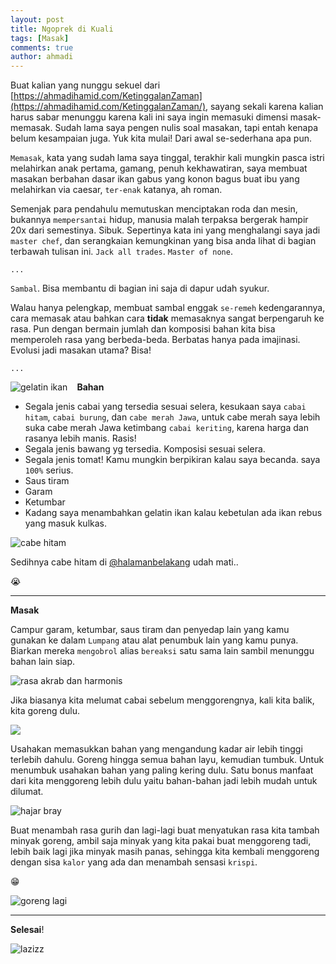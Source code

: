 ```yaml
---
layout: post
title: Ngoprek di Kuali
tags: [Masak]
comments: true
author: ahmadi
--- 
```


Buat kalian yang nunggu sekuel dari [https://ahmadihamid.com/KetinggalanZaman](https://ahmadihamid.com/KetinggalanZaman/), sayang sekali karena kalian harus sabar menunggu karena kali ini saya ingin memasuki dimensi masak-memasak. Sudah lama saya pengen nulis soal masakan, tapi entah kenapa belum kesampaian juga. Yuk kita mulai! Dari awal se-sederhana apa pun. 

`Memasak`, kata yang sudah lama saya tinggal, terakhir kali mungkin pasca istri melahirkan anak pertama, gamang, penuh kekhawatiran, saya membuat masakan berbahan dasar ikan gabus yang konon bagus buat ibu yang melahirkan via caesar, `ter-enak` katanya, ah roman. 

Semenjak para pendahulu memutuskan menciptakan roda dan mesin, bukannya `mempersantai` hidup, manusia malah terpaksa bergerak hampir 20x dari semestinya. Sibuk. Sepertinya kata ini yang menghalangi saya jadi `master chef`, dan serangkaian kemungkinan yang bisa anda lihat di bagian terbawah tulisan ini. `Jack all trades`. `Master of none`. 

`...`

`Sambal`. Bisa membantu di bagian ini saja di dapur udah syukur.

Walau hanya pelengkap, membuat sambal enggak `se-remeh` kedengarannya, cara memasak atau bahkan cara **tidak** memasaknya sangat berpengaruh ke rasa. Pun dengan bermain jumlah dan komposisi bahan kita bisa memperoleh rasa yang berbeda-beda. Berbatas hanya pada imajinasi. Evolusi jadi masakan utama? Bisa!

`...`

**Bahan**
<img title="gelatin ikan" border="0" src="/img/gelatin-ikan.png" style="float:left; margin-right:15px"/> 

- Segala jenis cabai yang tersedia sesuai selera, kesukaan saya `cabai hitam`, `cabai burung`, dan `cabe merah Jawa`, untuk cabe merah saya lebih suka cabe merah Jawa ketimbang `cabai keriting`, karena harga dan rasanya lebih manis. Rasis!
- Segala jenis bawang yg tersedia. Komposisi sesuai selera.
- Segala jenis tomat! Kamu mungkin berpikiran kalau saya becanda. saya `100%` serius.
- Saus tiram
- Garam
- Ketumbar
- Kadang saya menambahkan gelatin ikan kalau kebetulan ada ikan rebus yang masuk kulkas.

![](/img/cabe-hitam.jpg  "cabe hitam")

Sedihnya cabe hitam di [@halamanbelakang](https://t.me/halamanbelakang)  udah mati..

😭

---

**Masak**

Campur garam, ketumbar, saus tiram dan penyedap lain yang kamu gunakan ke dalam `Lumpang` atau alat penumbuk lain yang kamu punya. Biarkan mereka `mengobrol` alias `bereaksi` satu sama lain sambil menunggu bahan lain siap.

![](/img/reaksi-lumpang.jpg "rasa akrab dan harmonis") 

Jika biasanya kita melumat cabai sebelum menggorengnya, kali kita balik, kita goreng dulu.

![](/img/goreng-dulu.jpg) 

Usahakan memasukkan bahan yang mengandung kadar air lebih tinggi terlebih dahulu. Goreng hingga semua bahan layu, kemudian tumbuk. Untuk menumbuk usahakan bahan yang paling kering dulu. Satu bonus manfaat dari kita menggoreng lebih dulu yaitu bahan-bahan jadi lebih mudah untuk dilumat. 

![](/img/tumbuk.png "hajar bray") 

Buat menambah rasa gurih dan lagi-lagi buat menyatukan rasa kita tambah minyak goreng, ambil saja minyak yang kita pakai buat menggoreng tadi, lebih baik lagi jika minyak masih panas, sehingga kita kembali menggoreng dengan sisa `kalor` yang ada dan menambah sensasi `krispi`.

😁

![](/img/tambah-minyak.png "goreng lagi") 

---

**Selesai**!

![](/img/jadideh-cococrunz.png "lazizz") 
